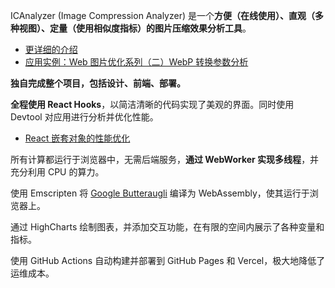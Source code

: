 ICAnalyzer (Image Compression Analyzer) 是一个**方便（在线使用）、直观（多种视图）、定量（使用相似度指标）的图片压缩效果分析工具**。

* [更详细的介绍](https://blog.kaciras.com/article/23/icanalyzer-development-log)
* [应用实例：Web 图片优化系列（二）WebP 转换参数分析](https://blog.kaciras.com/article/24/analyze-WebP-encode-options)

**独自完成整个项目，包括设计、前端、部署。**

**全程使用 React Hooks**，以简洁清晰的代码实现了美观的界面。同时使用 Devtool 对应用进行分析并优化性能。

* [React 嵌套对象的性能优化](https://blog.kaciras.com/article/25/optimize-react-performace-with-nested-object)

所有计算都运行于浏览器中，无需后端服务，**通过 WebWorker 实现多线程**，并充分利用 CPU 的算力。

使用 Emscripten 将 [Google Butteraugli](https://github.com/google/butteraugli) 编译为 WebAssembly，使其运行于浏览器上。

通过 HighCharts 绘制图表，并添加交互功能，在有限的空间内展示了各种变量和指标。

使用 GitHub Actions 自动构建并部署到 GitHub Pages 和 Vercel，极大地降低了运维成本。
